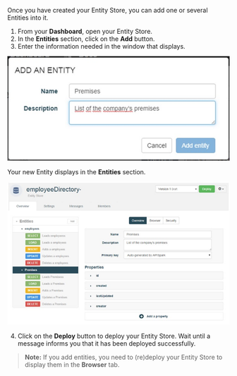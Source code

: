 Once you have created your Entity Store, you can add one or several Entities into it.

1. From your **Dashboard**, open your Entity Store.
2. In the **Entities** section, click on the **Add** button.
3. Enter the information needed in the window that displays.

 ![Add Entity](images/03.jpg "Add Entity")

Your new Entity displays in the **Entities** section.

 ![new Entity](images/04.jpg "new Entity")

4. Click on the **Deploy** button to deploy your Entity Store. Wait until a message informs you that it has been deployed successfully.

 > **Note:** If you add entities, you need to (re)deploy your Entity Store to display them in the **Browser** tab.
